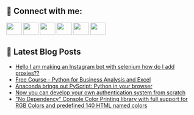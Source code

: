 ## 🔎 Connect with me:
[<img height="32" width="40" src="https://cdn.jsdelivr.net/npm/simple-icons@v5/icons/telegram.svg" />](https://t.me/bullbesh)
[<img height="32" width="40" src="https://cdn.jsdelivr.net/npm/simple-icons@v5/icons/vk.svg" />](https://vk.com/bullbesh)
[<img height="32" width="40" src="https://cdn.jsdelivr.net/npm/simple-icons@v5/icons/twitter.svg" />](https://twitter.com/bullbesh1)
[<img height="32" width="40" src="https://cdn.jsdelivr.net/npm/simple-icons@v5/icons/instagram.svg" />](https://www.instagram.com/bullbesh)
[<img height="32" width="40" src="https://cdn.jsdelivr.net/npm/simple-icons@v5/icons/reddit.svg" />](https://www.reddit.com/user/bullbesh)
[<img height="32" width="40" src="https://cdn.jsdelivr.net/npm/simple-icons@v5/icons/youtube.svg" />](https://www.youtube.com/channel/UCtfjRs6uzgq5mfm8S06WTcg)

## 📕 Latest Blog Posts
<!-- BLOG-POST-LIST:START -->
- [Hello I am making an Instagram bot with selenium how do I add proxies??](https://www.reddit.com/r/Python/comments/ui6eai/hello_i_am_making_an_instagram_bot_with_selenium/)
- [Free Course - Python for Business Analysis and Excel](https://www.reddit.com/r/Python/comments/ui60b3/free_course_python_for_business_analysis_and_excel/)
- [Anaconda brings out PyScript: Python in your browser](https://www.reddit.com/r/Python/comments/ui4w8s/anaconda_brings_out_pyscript_python_in_your/)
- [Now you can develop your own authentication system from scratch](https://www.reddit.com/r/Python/comments/ui4azu/now_you_can_develop_your_own_authentication/)
- [&quot;No Dependency&quot; Console Color Printing library with full support for RGB Colors and predefined 140 HTML named colors](https://www.reddit.com/r/Python/comments/ui2x8d/no_dependency_console_color_printing_library_with/)
<!-- BLOG-POST-LIST:END -->
